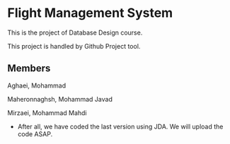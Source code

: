 # Flight Management System

This is the project of Database Design course.

This project is handled by Github Project tool.

## Members

Aghaei, Mohammad

Maheronnaghsh, Mohammad Javad

Mirzaei, Mohammad Mahdi



* After all, we have coded the last version using JDA. We will upload the code ASAP.
